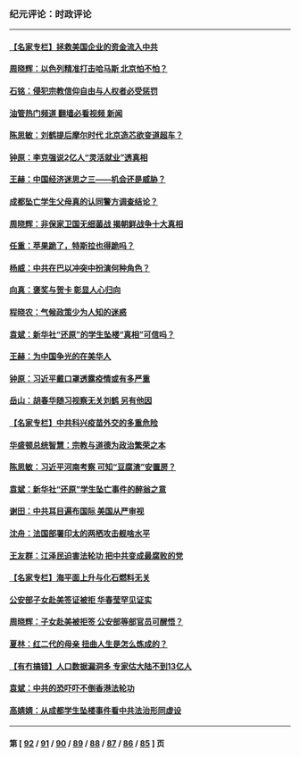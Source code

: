 ### 纪元评论：时政评论
---
#### [【名家专栏】拯救美国企业的资金流入中共](../../pages/nsc1025/n12953572.md?05180330) 
#### [周晓辉：以色列精准打击哈马斯 北京怕不怕？](../../pages/nsc1025/n12956149.md?05180330) 
#### [石铭：侵犯宗教信仰自由与人权者必受惩罚](../../pages/nsc1025/n12955402.md?05180330) 
#### [油管热门频道 翻墙必看视频 新闻](ok?05180330)
#### [陈思敏：刘鹤提后摩尔时代 北京造芯欲变道超车？](../../pages/nsc1025/n12954834.md?05180330) 
#### [钟原：李克强说2亿人“灵活就业”透真相](../../pages/nsc1025/n12954485.md?05180330) 
#### [王赫：中国经济迷思之三——机会还是威胁？](../../pages/nsc1025/n12954437.md?05180330) 
#### [成都坠亡学生父母真的认同警方调查结论？](../../pages/nsc1025/n12954283.md?05180330) 
#### [周晓辉：非保家卫国无细菌战 揭朝鲜战争十大真相](../../pages/nsc1025/n12954161.md?05180330) 
#### [任重：苹果跪了，特斯拉也得跪吗？](../../pages/nsc1025/n12953842.md?05180330) 
#### [杨威：中共在巴以冲突中扮演何种角色？](../../pages/nsc1025/n12953856.md?05180330) 
#### [向真：褒奖与贺卡 彰显人心归向](../../pages/nsc1025/n12953141.md?05180330) 
#### [程晓农：气候政策少为人知的迷惑](../../pages/nsc1025/n12952815.md?05180330) 
#### [袁斌：新华社“还原”的学生坠楼“真相”可信吗？](../../pages/nsc1025/n12951854.md?05180330) 
#### [王赫：为中国争光的在美华人](../../pages/nsc1025/n12904656.md?05180330) 
#### [钟原：习近平戴口罩透露疫情或有多严重](../../pages/nsc1025/n12950721.md?05180330) 
#### [岳山：胡春华随习视察无关刘鹤 另有他因](../../pages/nsc1025/n12950625.md?05180330) 
#### [【名家专栏】中共科兴疫苗外交的多重危险](../../pages/nsc1025/n12949372.md?05180330) 
#### [华盛顿总统智慧：宗教与道德为政治繁荣之本](../../pages/nsc1025/n12949450.md?05180330) 
#### [陈思敏：习近平河南考察 可知“豆腐渣”安置房？](../../pages/nsc1025/n12948694.md?05180330) 
#### [袁斌：新华社“还原”学生坠亡事件的醉翁之意](../../pages/nsc1025/n12948644.md?05180330) 
#### [谢田：中共耳目遍布国际 美国从严审视](../../pages/nsc1025/n12948508.md?05180330) 
#### [沈舟：法国部署印太的两栖攻击舰啥水平](../../pages/nsc1025/n12947949.md?05180330) 
#### [王友群：江泽民迫害法轮功 把中共变成最腐败的党](../../pages/nsc1025/n12947347.md?05180330) 
#### [【名家专栏】海平面上升与化石燃料无关](../../pages/nsc1025/n12944872.md?05180330) 
#### [公安部子女赴美签证被拒 华春莹罕见证实](../../pages/nsc1025/n12947094.md?05180330) 
#### [周晓辉：子女赴美被拒签 公安部等部官员可醒悟？](../../pages/nsc1025/n12946819.md?05180330) 
#### [夏林：红二代的母亲 扭曲人生是怎么炼成的？](../../pages/nsc1025/n12947105.md?05180330) 
#### [【有冇搞错】人口数据漏洞多 专家估大陆不到13亿人](../../pages/nsc1025/n12943992.md?05180330) 
#### [袁斌：中共的恐吓吓不倒香港法轮功](../../pages/nsc1025/n12945663.md?05180330) 
#### [高婧婧：从成都学生坠楼事件看中共法治形同虚设](../../pages/nsc1025/n12945191.md?05180330) 

---
#### 第 [ [92](./92.md?05180330) / [91](./91.md?05180330) / [90](./90.md?05180330) / [89](./89.md?05180330) / [88](./88.md?05180330) / [87](./87.md?05180330) / [86](./86.md?05180330) / [85](./85.md?05180330) ] 页
